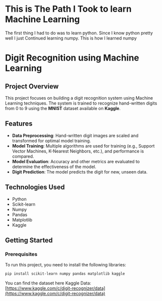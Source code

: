 # This is The Path I Took to learn Machine Learning
The first thing I had to do was to learn python. Since I know python pretty well I just Continued learning numpy.
This is how I learned numpy





# Digit Recognition using Machine Learning

## Project Overview

This project focuses on building a digit recognition system using Machine Learning techniques. The system is trained to recognize hand-written digits from 0 to 9 using the **MNIST** dataset available on **Kaggle**.

## Features

- **Data Preprocessing**: Hand-written digit images are scaled and transformed for optimal model training.
- **Model Training**: Multiple algorithms are used for training (e.g., Support Vector Machines, K-Nearest Neighbors, etc.), and performance is compared.
- **Model Evaluation**: Accuracy and other metrics are evaluated to determine the effectiveness of the model.
- **Digit Prediction**: The model predicts the digit for new, unseen data.

## Technologies Used

- Python
- Scikit-learn
- Numpy
- Pandas
- Matplotlib
- Kaggle

## Getting Started

### Prerequisites

To run this project, you need to install the following libraries:

```bash
pip install scikit-learn numpy pandas matplotlib kaggle
```

You can find the dataset here
Kaggle Data: [https://www.kaggle.com/c/digit-recognizer/data](https://www.kaggle.com/c/digit-recognizer/data)


